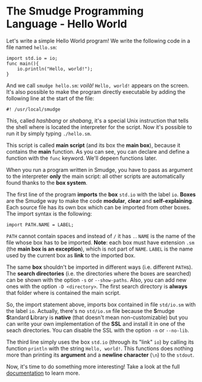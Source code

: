 # The Smudge Programming Language - Hello World

Let's write a simple Hello World program!
We write the following code in a file named `hello.sm`:
```
import std.io = io;
func main(){
    io.println("Hello, world!");
}
```
And we call `smudge hello.sm`: *voilà!* `Hello, world!` appears on the screen.
It's also possible to make the program directly executable by adding the
following line at the start of the file:
```
#! /usr/local/smudge
```
This, called *hashbang* or *shabang*, it's a special Unix instruction that
tells the shell where is located the interpreter for the script.
Now it's possible to run it by simply typing `./hello.sm`.

This script is called **main script** (and its box the **main box**), because
it contains the **main** function.
As you can see, you can declare and define a function with the `func` keyword.
We'll depeen functions later.

When you run a program written in Smudge, you have to pass as argument to the
interpreter **only** the main script:
all other scripts are automatically found thanks to the **box system**.

The first line of the program **imports** the **box** `std.io` with the label
`io`.
**Boxes** are the Smudge way to make the code **modular**, **clear** and
**self-explaining**.
Each source file has its own box which can be imported from other boxes.
The import syntax is the following:
```
import PATH.NAME = LABEL;
```
`PATH` cannot contain spaces and instead of `/` it has `.`.
`NAME` is the name of the file whose box has to be imported. **Note**: each box
must have extension `.sm` (the **main box is an exception**), which is not part
of `NAME`.
`LABEL` is the name used by the current box as **link** to the imported box.

The same **box** shouldn't be imported in different ways (i.e. different
`PATH`s).
The **search directories** (i.e. the directories where the boxes are searched)
can be shown with the option `-s` or `--show-paths`.
Also, you can add new ones with the option `-D <directory>`. The first search
directory is **always** that folder where is contained the main script.

So, the import statement above, imports box contained in file `std/io.sm` with
the label `io`. Actually, there's no `std/io.sm` file because the **S**mudge
**S**tandard **L**ibrary is **native** (that doesn't mean non-customizable) but
you can write your own implementation of the **SSL** and install it in one of
the seach directories. You can disable the SSL with the option `-n` or
`--no-lib`.

The third line simply uses the box `std.io` (through its "link" `io`) by
calling its function `println` with the string `Hello, world!`. This functions
does nothing more than printing its **argument** and a **newline character**
(`\n`) to the `stdout`.

Now, it's time to do something more interesting!
Take a look at the full [documentation](https://smudgelang.github.io/smudge/)
to learn more.
